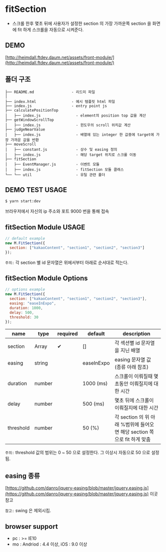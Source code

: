 # fitSection

- 스크롤 한후 몇초 뒤에 사용자가 설정한 section 의 가장 가까운쪽 section 을 화면에 fit 하게 스크롤을 자동으로 시켜준다.

## DEMO

[http://heimdall.ftdev.daum.net/assets/front-module/](http://heimdall.ftdev.daum.net/assets/front-module/)

## 폴더 구조

```
├── README.md                 - 리드미 파일
│
├── index.html                - 예시 템플릿 html 파일
├── index.js                  - entry point js
├── calculatePositionTop
│   ├── index.js                - element의 position top 값을 계산
├── getWindowScrollTop
│   ├── index.js                - 윈도우의 scroll 위치값 계산
├── judgeNearValue
│   ├── index.js                - 배열에 있는 integer 한 값중에 target에 가장 가까운 값을 반환
├── moveScroll
│   ├── constant.js             - 상수 및 easing 정의
│   ├── index.js                - 해당 target 위치로 스크롤 이동
├── fitSection
│   ├── EventManager.js         - 이벤트 모듈
│   ├── index.js                - fitSection 모듈 클래스
└── └── util                    - 유틸 관련 폴더
```

## DEMO TEST USAGE

```sh
$ yarn start:dev
```

브라우저에서 자신의 ip 주소와 포트 9000 번을 통해 접속

## fitSection Module USAGE

```javascript
// default example
new M.FitSection({
  section: ["kakaoContent", "section1", "section2", "section3"]
});
```

`주의:` 각 section 별 id 문자열은 위에서부터 아래로 순서대로 적는다.

## fitSection Module Options

```javascript
// options example
new M.FitSection({
  section: ["kakaoContent", "section1", "section2", "section3"],
  easing: "easeInExpo",
  duration: 1000,
  delay: 500,
  threshold: 30
});
```

| name      | type   | required | default    | description                                                              |
| --------- | ------ | -------- | ---------- | ------------------------------------------------------------------------ |
| section   | Array  | ✔        | []         | 각 섹션별 id 문자열을 지닌 배열                                          |
| easing    | string |          | easeInExpo | easing 문자열 값 (종류 아래 참조)                                        |
| duration  | number |          | 1000 (ms)  | 스크롤이 이뤄질때 몇초동안 이뤄질지에 대한 시간                          |
| delay     | number |          | 500 (ms)   | 몇초 뒤에 스크롤이 이뤄질지에 대한 시간                                  |
| threshold | number |          | 50 (%)     | 각 section 의 위 아래 %범위에 들어오면 해당 section 쪽으로 fit 하게 맞춤 |

`주의:` threshold 값의 범위는 0 ~ 50 으로 설정한다. 그 이상시 자동으로 50 으로 설정됨.

## easing 종류

[https://github.com/danro/jquery-easing/blob/master/jquery.easing.js](https://github.com/danro/jquery-easing/blob/master/jquery.easing.js) 이곳 참고

`참고:` swing 은 제외시킴.

## browser support

- pc : >= IE10
- mo : Andriod : 4.4 이상, iOS : 9.0 이상
